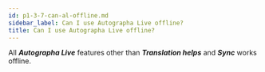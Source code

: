```yaml
---
id: p1-3-7-can-al-offline.md 
sidebar_label: Can I use Autographa Live offline?
title: Can I use Autographa Live offline?
---
```


All **_Autographa Live_** features other than **_Translation helps_** and **_Sync_** works offline. 